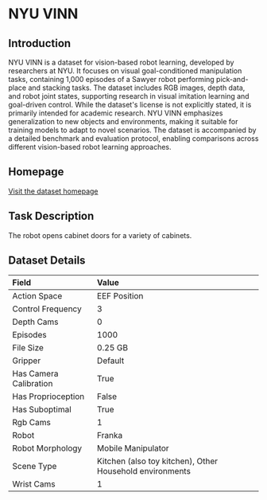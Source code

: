 # NYU VINN


## Introduction

NYU VINN is a dataset for vision-based robot learning, developed by researchers at NYU. It focuses on visual goal-conditioned manipulation tasks, containing 1,000 episodes of a Sawyer robot performing pick-and-place and stacking tasks. The dataset includes RGB images, depth data, and robot joint states, supporting research in visual imitation learning and goal-driven control. While the dataset's license is not explicitly stated, it is primarily intended for academic research. NYU VINN emphasizes generalization to new objects and environments, making it suitable for training models to adapt to novel scenarios. The dataset is accompanied by a detailed benchmark and evaluation protocol, enabling comparisons across different vision-based robot learning approaches.


## Homepage

[Visit the dataset homepage](https://jyopari.github.io/VINN/)


## Task Description

The robot opens cabinet doors for a variety of cabinets.


## Dataset Details

| Field                            | Value                    |
|:---------------------------------|:-------------------------|
| Action Space                     | EEF Position           |
| Control Frequency                     | 3           |
| Depth Cams                     | 0           |
| Episodes                     | 1000           |
| File Size                     |  0.25 GB           |
| Gripper                     | Default           |
| Has Camera Calibration                     | True           |
| Has Proprioception                     | False           |
| Has Suboptimal                     | True           |
| Rgb Cams                     | 1           |
| Robot                     | Franka           |
| Robot Morphology                     | Mobile Manipulator           |
| Scene Type                     | Kitchen (also toy kitchen), Other Household environments           |
| Wrist Cams                     | 1           |


